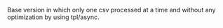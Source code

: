  Base version in which only one csv processed at a time and without any optimization by using tpl/async. 
